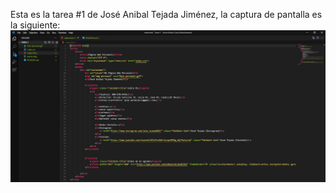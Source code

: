 Esta es la tarea #1 de José Anibal Tejada Jiménez, la captura de pantalla es la siguiente:
![Mi captura de pantalla](miTarea.PNG)